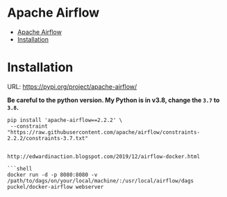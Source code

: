 # Apache Airflow

- [Apache Airflow](#apache-airflow)
- [Installation](#installation)

# Installation

URL: 
https://pypi.org/project/apache-airflow/

**Be careful to the python version. My Python is in v3.8, change the `3.7` to `3.8`.**

```shell
pip install 'apache-airflow==2.2.2' \
 --constraint "https://raw.githubusercontent.com/apache/airflow/constraints-2.2.2/constraints-3.7.txt"
```

```

http://edwardinaction.blogspot.com/2019/12/airflow-docker.html

```shell
docker run -d -p 8080:8080 -v /path/to/dags/on/your/local/machine/:/usr/local/airflow/dags  puckel/docker-airflow webserver
```